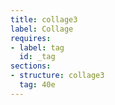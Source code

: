 ```yaml
---
title: collage3
label: Collage
requires:
- label: tag
  id: _tag
sections:
- structure: collage3
  tag: 40e
---
```

